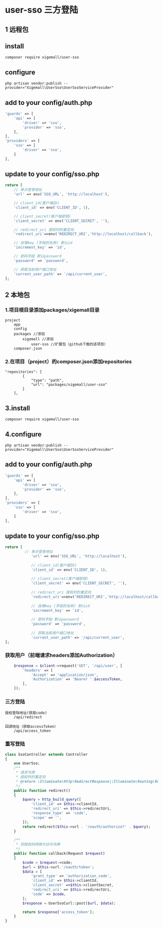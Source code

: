 # user-sso 三方登陆

## 1 远程包
## install
`composer require xigemall/user-sso`

## configure
`php artisan vendor:publish --provider="Xigemall\UserSso\UserSsoServiceProvider"`

## add to your config/auth.php
```php
'guards' => [
    'api' => [
        'driver' => 'sso',
        'provider' => 'sso',
    ],
],
'providers' => [
    'sso' => [
        'driver' => 'sso',
    ]
],
```

## update to your config/sso.php
```php
return [
    // 单点登录地址
    'url' => env('SSO_URL', 'http://localhost'),

    // client_id(客户端ID)
    'client_id' => env('CLIENT_ID', 1),

    // client_secret(客户端密钥)
    'client_secret' => env('CLIENT_SECRET', ''),

    // redirect_uri 授权时的重定向
    'redirect_uri'=>env('REDIRECT_URI','http://localhost/callback'),

    // 自增key (字段的名称) 默认id
    'increment_key' => 'id',

    // 密码字段 默认password
    'password' => 'password',

    // 获取当前用户接口地址
    'current_user_path' => '/api/current_user',   
];
```

## 2 本地包

### 1.项目根目录添加packages/xigemall目录
```$xslt
project 
    app
    config
    packages //添加
        xigemall //添加
            user-sso //扩展包（github下载的该项目）
    composer.json

```

### 2.在项目（project）的composer.json添加repositories

```$php
"repositories": [
        {
            "type": "path",
            "url": "packages/xigemall/user-sso"
        }
    ],

```

## 3.install
`composer require xigemall/user-sso`

## 4.configure
`php artisan vendor:publish --provider="Xigemall\UserSso\UserSsoServiceProvider"`

## add to your config/auth.php
```php
'guards' => [
    'api' => [
        'driver' => 'sso',
        'provider' => 'sso',
    ],
],
'providers' => [
    'sso' => [
        'driver' => 'sso',
    ]
],
```

## update to your config/sso.php
```php
return [
         // 单点登录地址
            'url' => env('SSO_URL', 'http://localhost'),
        
            // client_id(客户端ID)
            'client_id' => env('CLIENT_ID', 1),
        
            // client_secret(客户端密钥)
            'client_secret' => env('CLIENT_SECRET', ''),
        
            // redirect_uri 授权时的重定向
            'redirect_uri'=>env('REDIRECT_URI','http://localhost/callback'),
        
            // 自增key (字段的名称) 默认id
            'increment_key' => 'id',
        
            // 密码字段 默认password
            'password' => 'password',
        
            // 获取当前用户接口地址
            'current_user_path' => '/api/current_user',
];
```

### 获取用户（前端请求headers添加Authorization）

```php
    $response = $client->request('GET', '/api/user', [
        'headers' => [
            'Accept' => 'application/json',
            'Authorization' => 'Bearer '.$accessToken,
        ],
    ]);

```

### 三方登陆

```angular2html
授权登陆地址(获取code)
    /api/redirect

回调地址（获取accessToken）
    /api/access_token
```

### 重写登陆
```php
class SsoController extends Controller
{
    use UserSso;
    /**
     * 请求令牌
     * 授权时的重定向
     * @return \Illuminate\Http\RedirectResponse|\Illuminate\Routing\Redirector
     */
    public function redirect()
    {
        $query = http_build_query([
            'client_id' => $this->clientId,
            'redirect_uri' => $this->redirectUri,
            'response_type' => 'code',
            'scope' => '',
        ]);
        return redirect($this->url . '/oauth/authorize?' . $query);
    }

    /**
     * 将授权码转换为访问令牌
     */
    public function callback(Request $request)
    {
        $code = $request->code;
        $url = $this->url.'/oauth/token';
        $data = [
            'grant_type' => 'authorization_code',
            'client_id' => $this->clientId,
            'client_secret' =>$this->clientSecret,
            'redirect_uri' => $this->redirectUri,
            'code' => $code,
        ];
        $response = UserSsoCurl::post($url, $data);

        return $response['access_token'];
    }
}
```